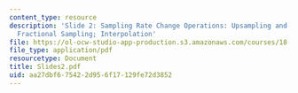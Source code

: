 ```yaml
---
content_type: resource
description: 'Slide 2: Sampling Rate Change Operations: Upsampling and Downsampling;
  Fractional Sampling; Interpolation'
file: https://ol-ocw-studio-app-production.s3.amazonaws.com/courses/18-327-wavelets-filter-banks-and-applications-spring-2003/aa27dbf675422d956f17129fe72d3852_Slides2.pdf
file_type: application/pdf
resourcetype: Document
title: Slides2.pdf
uid: aa27dbf6-7542-2d95-6f17-129fe72d3852
---
```

